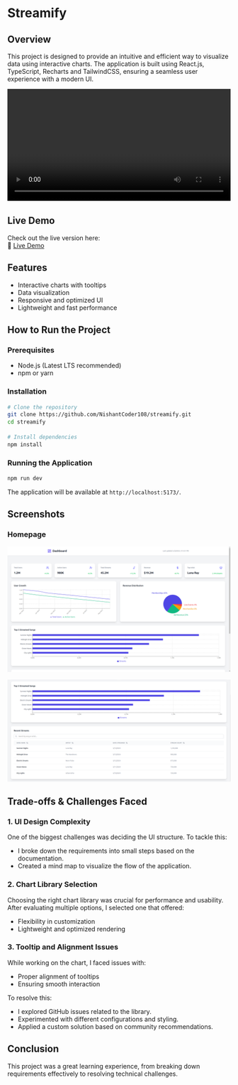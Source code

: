 # Streamify

## Overview

This project is designed to provide an intuitive and efficient way to visualize data using interactive charts. The application is built using React.js, TypeScript, Recharts and TailwindCSS, ensuring a seamless user experience with a modern UI.

<video src="./PlantD _ Colosseum Hackthon Week 2 Update.mp4" controls width="100%"></video>


## Live Demo

Check out the live version here:  
🔗 [Live Demo](https://streamify-analytic-dashboard.netlify.app/)

## Features

- Interactive charts with tooltips
- Data visualization
- Responsive and optimized UI
- Lightweight and fast performance

## How to Run the Project

### Prerequisites

- Node.js (Latest LTS recommended)
- npm or yarn

### Installation

```sh
# Clone the repository
git clone https://github.com/NishantCoder108/streamify.git
cd streamify

# Install dependencies
npm install
```

### Running the Application

```sh
npm run dev
```

The application will be available at `http://localhost:5173/`.

## Screenshots

### Homepage

![Screenshot1](screenshot1.png)

![Screenshot1](screenshot2.png)

## Trade-offs & Challenges Faced

### 1. UI Design Complexity

One of the biggest challenges was deciding the UI structure. To tackle this:

- I broke down the requirements into small steps based on the documentation.
- Created a mind map to visualize the flow of the application.

### 2. Chart Library Selection

Choosing the right chart library was crucial for performance and usability. After evaluating multiple options, I selected one that offered:

- Flexibility in customization
- Lightweight and optimized rendering

### 3. Tooltip and Alignment Issues

While working on the chart, I faced issues with:

- Proper alignment of tooltips
- Ensuring smooth interaction

To resolve this:

- I explored GitHub issues related to the library.
- Experimented with different configurations and styling.
- Applied a custom solution based on community recommendations.

## Conclusion

This project was a great learning experience, from breaking down requirements effectively to resolving technical challenges.
